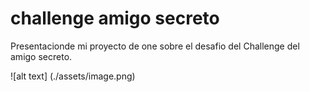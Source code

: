 # challenge amigo secreto

Presentacionde mi proyecto de one sobre el desafio del Challenge del amigo secreto.

![alt text] (./assets/image.png)
